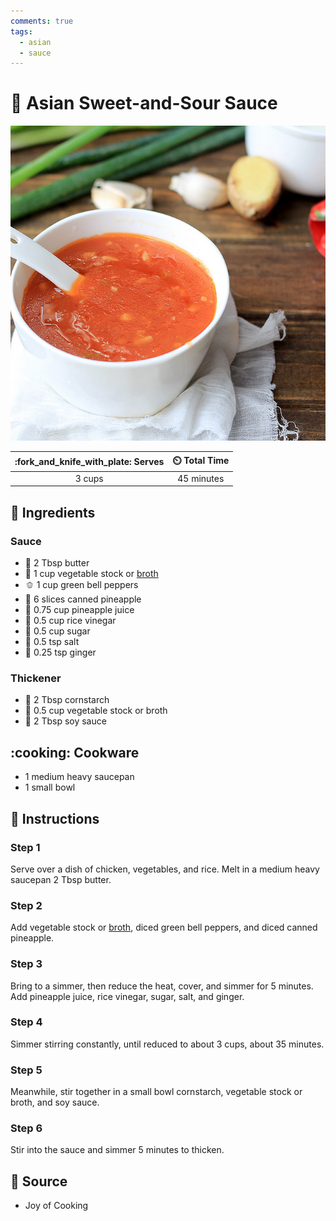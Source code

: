 ```yaml
---
comments: true
tags:
  - asian
  - sauce
---
```

# :takeout_box: Asian Sweet-and-Sour Sauce

![Asian Sweet-and-Sour Sauce](../assets/images/asian-sweet-and-sour-sauce.jpg)

| :fork_and_knife_with_plate: Serves | :timer_clock: Total Time |
|:----------------------------------:|:-----------------------: |
| 3 cups | 45 minutes |

## :salt: Ingredients

### Sauce

- :butter: 2 Tbsp butter
- :stew: 1 cup vegetable stock or [broth][1]
- :bell_pepper: 1 cup green bell peppers
- :pineapple: 6 slices canned pineapple
- :pineapple: 0.75 cup pineapple juice
- :rice: 0.5 cup rice vinegar
- :candy: 0.5 cup sugar
- :salt: 0.5 tsp salt
- :sweet_potato: 0.25 tsp ginger

### Thickener

- :corn: 2 Tbsp cornstarch
- :stew: 0.5 cup vegetable stock or broth
- :takeout_box: 2 Tbsp soy sauce

## :cooking: Cookware

- 1 medium heavy saucepan
- 1 small bowl

## :pencil: Instructions

### Step 1

Serve over a dish of chicken, vegetables, and rice. Melt in a medium heavy saucepan 2 Tbsp butter.

### Step 2

Add vegetable stock or [broth][1], diced green bell peppers, and diced canned pineapple.

### Step 3

Bring to a simmer, then reduce the heat, cover, and simmer for 5 minutes. Add pineapple juice, rice vinegar, sugar,
salt, and ginger.

### Step 4

Simmer stirring constantly, until reduced to about 3 cups, about 35 minutes.

### Step 5

Meanwhile, stir together in a small bowl cornstarch, vegetable stock or broth, and soy sauce.

### Step 6

Stir into the sauce and simmer 5 minutes to thicken.

## :link: Source

- Joy of Cooking

[1]: <../ingredients/vegetable-broth.md>
